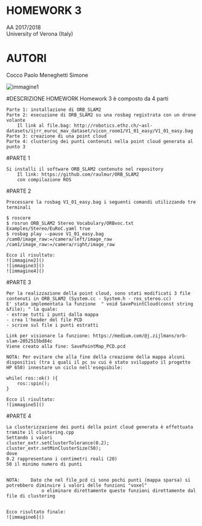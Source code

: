 # HOMEWORK 3
AA 2017/2018<br>
University of Verona (Italy)

# AUTORI
  Cocco Paolo 
  Meneghetti Simone 


![immagine1]()

#DESCRIZIONE HOMEWORK
Homework 3 è composto da 4 parti

	Parte 1: installazione di ORB_SLAM2
	Parte 2: esecuzione di ORB_SLAM2 su una rosbag registrata con un drone volante
		Il link al file.bag: http://robotics.ethz.ch/~asl-datasets/ijrr_euroc_mav_dataset/vicon_room1/V1_01_easy/V1_01_easy.bag
	Parte 3: creazione di una point cloud 
	Parte 4: clustering dei punti contenuti nella point cloud generata al punto 3


#PARTE 1
	
	Si installi il software ORB_SLAM2 contenuto nel repository
        Il link: https://github.com/raulmur/ORB_SLAM2
        con compilazione ROS

#PARTE 2

	Processare la rosbag V1_01_easy.bag i seguenti comandi utilizzando tre terminali 

	$ roscore
	$ rosrun ORB_SLAM2 Stereo Vocabulary/ORBvoc.txt Examples/Stereo/EuRoC.yaml true
	$ rosbag play --pause V1_01_easy.bag /cam0/image_raw:=/camera/left/image_raw /cam1/image_raw:=/camera/right/image_raw
	
	Ecco il risultato:
	![immagine2]()
	![immagine3]()
	![immagine4]()

#PARTE 3
	
	Per la realizzazione della point cloud, sono stati modificati 3 file contenuti in ORB_SLAM2 (System.cc - System.h - ros_stereo.cc)
	E' stata implementata la funzione  " void SavePointCloud(const string &file); " la quale:
	- estrae tutti i punti dalla mappa
	- crea l'header del file PCD
	- scrive sul file i punti estratti
	
	Link per visionare la funzione: https://medium.com/@j.zijlmans/orb-slam-2052515bd84c
	Viene creato alla fine: SavePointMap_PCD.pcd

	NOTA: Per evitare che alla fine della creazione della mappa alcuni dispositivi (tra i quali il pc su cui è stato sviluppato il progetto HP 650) innestare un ciclo nell'eseguibile:

    while( ros::ok() ){
        ros::spin();
    }

	Ecco il risultato:
	![immagine5]()

#PARTE 4
	
	La clusterizzazione dei punti della point cloud generata è effettuata tramite il clustering.cpp
	Settando i valori 
	cluster_extr.setClusterTolerance(0.2); 
	cluster_extr.setMinClusterSize(50);
	dove
	0.2 rappresentano i centimetri reali (20)	
	50 il minimo numero di punti 


	NOTA:    Dato che nel file_pcd ci sono pochi punti (mappa sparsa) si potrebbero diminuire i valori delle funzioni "voxel"
                 o eliminare direttamente queste funzioni direttamente dal file di clustering
	  

	Ecco risultato finale:
	![immagine6]()





